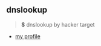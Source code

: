 ## dnslookup

> __$__ dnslookup by hacker target <br>
* [my profile](https://github.com/gitcomeon8)
